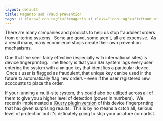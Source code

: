```yaml
---
layout: default
title: Magento and Fraud prevention
tags: <i class="icon-tag"></i>magento <i class="icon-tag"></i>fraud <i class="icon-tag"></i>ecommerce
---
```

<p>There are many companies and products to help us stop fraudulent orders from entering systems. &nbsp;Some are good, some aren't, all are expensive. &nbsp;As a result many, many ecommerce shops create their own prevention mechanisms. &nbsp;</p>
<p>One that I've seen fairly effective (especially with international sites) is device fingerprinting. &nbsp;The theory is that your IDS system tags every user entering the system with a unique key that identifies a particular device. &nbsp;Once a user is flagged as fraudulent, that unique key can be used in the future to automatically flag new orders - even if the user registered new acccounts to place the order. &nbsp;</p>
<p>If your running a multi-site system, this could also be utilized across all of them to give you a higher level of detection (power in numbers). &nbsp;We recently implemented a <a href="https://github.com/carlo/jquery-browser-fingerprint">jQuery plugin version</a> of this device fingerprinting that has given surprising results. &nbsp;This is by no means a catch all, serious level of protection but it's definately going to stop your amature con-artist. &nbsp;</p>
<p>&nbsp;</p>
